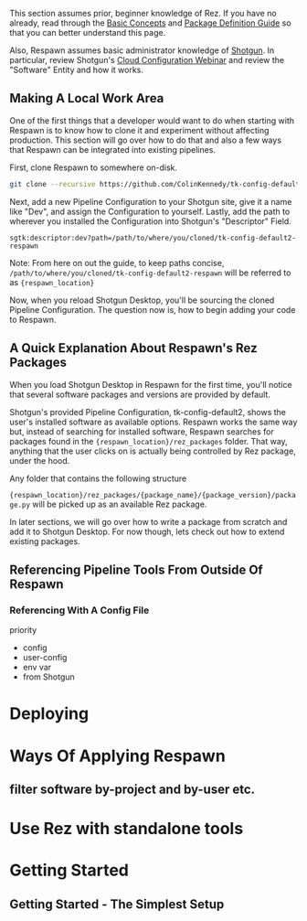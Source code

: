 This section assumes prior, beginner knowledge of Rez. If you have no
already, read through the [Basic Concepts](https://github.com/nerdvegas/rez/wiki/Basic-Concepts)
and [Package Definition Guide](https://github.com/nerdvegas/rez/wiki/Package-Definition-Guide)
so that you can better understand this page.

Also, Respawn assumes basic administrator knowledge of [Shotgun](https://www.shotgunsoftware.com/).
In particular, review Shotgun's [Cloud Configuration Webinar](https://www.youtube.com/watch?v=5nRZ5GgcOnk&list=PL9f6R0sm_zAzLLByryYL3bHcbHKMmS-9o&index=8)
and review the "Software" Entity and how it works.


## Making A Local Work Area
One of the first things that a developer would want to do when starting with
Respawn is to know how to clone it and experiment without affecting production.
This section will go over how to do that and also a few ways that Respawn can
be integrated into existing pipelines.

First, clone Respawn to somewhere on-disk.

```bash
git clone --recursive https://github.com/ColinKennedy/tk-config-default2-respawn.git
```

Next, add a new Pipeline Configuration to your Shotgun site, give it a name
like "Dev", and assign the Configuration to yourself. Lastly, add the path to
wherever you installed the Configuration into Shotgun's "Descriptor" Field.


```
sgtk:descriptor:dev?path=/path/to/where/you/cloned/tk-config-default2-respawn
```

Note:
	From here on out the guide, to keep paths concise,
	`/path/to/where/you/cloned/tk-config-default2-respawn` will be referred to
	as `{respawn_location}`

Now, when you reload Shotgun Desktop, you'll be sourcing the cloned Pipeline
Configuration. The question now is, how to begin adding your code to Respawn.


## A Quick Explanation About Respawn's Rez Packages
When you load Shotgun Desktop in Respawn for the first time, you'll notice that
several software packages and versions are provided by default.

Shotgun's provided Pipeline Configuration, tk-config-default2, shows the user's
installed software as available options. Respawn works the same way but,
instead of searching for installed software, Respawn searches for packages
found in the `{respawn_location}/rez_packages` folder. That way, anything that
the user clicks on is actually being controlled by Rez package, under the hood.

Any folder that contains the following structure

`{respawn_location}/rez_packages/{package_name}/{package_version}/package.py`
will be picked up as an available Rez package.

In later sections, we will go over how to write a package from scratch and add
it to Shotgun Desktop. For now though, lets check out how to extend existing
packages.


## Referencing Pipeline Tools From Outside Of Respawn
### Referencing With A Config File
priority
 - config
 - user-config
 - env var
 - from Shotgun


# Deploying


# Ways Of Applying Respawn
## filter software by-project and by-user etc.

# Use Rez with standalone tools


# Getting Started
## Getting Started - The Simplest Setup


